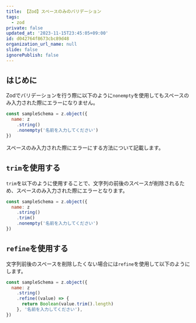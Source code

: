 ```yaml
---
title: 【Zod】スペースのみのバリデーション
tags:
  - zod
private: false
updated_at: '2023-11-15T23:45:05+09:00'
id: d042764f8673cbc89d48
organization_url_name: null
slide: false
ignorePublish: false
---
```

## はじめに
Zodでバリデーションを行う際に以下のように`nonempty`を使用してもスペースのみ入力された際にエラーになりません。

```js
const sampleSchema = z.object({
  name: z
    .string()
    .nonempty('名前を入力してください')
})
```

スペースのみ入力された際にエラーにする方法について記載します。

## `trim`を使用する

`trim`を以下のように使用することで、文字列の前後のスペースが削除されるため、スペースのみ入力された際にエラーとなります。

```js
const sampleSchema = z.object({
  name: z
    .string()
    .trim()
    .nonempty('名前を入力してください')
})
```

## `refine`を使用する

文字列前後のスペースを削除したくない場合には`refine`を使用して以下のようにします。

```js
const sampleSchema = z.object({
  name: z
    .string()
    .refine((value) => {
      return Boolean(value.trim().length)
    }, '名前を入力してください'),
})
```
